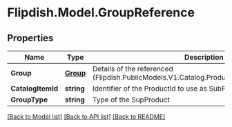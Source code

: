 # Flipdish.Model.GroupReference
## Properties

Name | Type | Description | Notes
------------ | ------------- | ------------- | -------------
**Group** | [**Group**](Group.md) | Details of the referenced {Flipdish.PublicModels.V1.Catalog.Products.GroupReference.Group} | [optional] 
**CatalogItemId** | **string** | Identifier of the ProductId to use as SubProduct | 
**GroupType** | **string** | Type of the SupProduct | 

[[Back to Model list]](../README.md#documentation-for-models) [[Back to API list]](../README.md#documentation-for-api-endpoints) [[Back to README]](../README.md)

